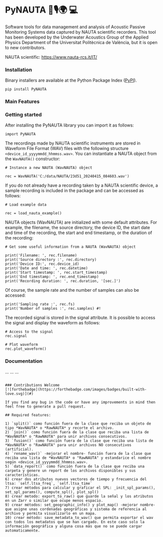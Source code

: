 # PyNAUTA 🌊🎙️🌍 💻 


Software tools for data management and analysis of Acoustic Passive Monitoring Systems data captured by NAUTA scientific recorders. This tool has been developed by the Underwater Acoustics Group of the Applied Physics Department of the Universitat Politècnica de València, but it is open to new contributors.

NAUTA scientific: https://www.nauta-rcs.it/IT/

### Installation

Binary installers are available at the Python Package Index ([PyPI](https://pypi.org/project/PyNAUTA)).

```
pip install PyNAUTA
```

### Main Features

### Getting started

After installing the PyNAUTA library you can import it as follows:

```
import PyNAUTA
```

The recordings made by NAUTA scientific instruments are stored in Waveform File Format (WAV) files with the following structure `<device_id_yyyymmdd_hhmmss.wav>`. You can instantiate a NAUTA object from the `WavNAUTA()` constructor:

```
# Instance a new NAUTA (WavNAUTA) object

rec = WavNAUTA('C:/data/NAUTA/23d51_20240415_084603.wav')
```

If you do not already have a recording taken by a NAUTA scientific device, a sample recording is included in the package and can be accessed as follows:

```
# Load example data

rec = load_nauta_example()
```

NAUTA objects (WavNAUTA) are initialized with some default attributes. For example, the filename, the source directory, the device ID, the start date and time of the recording, the start and end timestamp, or the duration of the recording:

```
# Get some useful information from a NAUTA (WavNAUTA) object

print('Filename: ', rec.filename)
print('Source directory :', rec.directory)
print('Device ID:', rec.device_id)
print('Date and time: ', rec.datetime)
print('Start timestamp: ', rec.start_timestamp)
print('End timestamp: ', rec.end_timestamp)
print('Recording duration: ', rec.duration, '[sec.]')
```

Of course, the sample rate and the number of samples can also be accessed:

```
print('Sampling rate :', rec.fs)
print('Number of samples :', rec.samples) #!
```

The recorded signal is stored in the signal attribute. It is possible to access the signal and display the waveform as follows:

```
# Access to the signal
rec.signal

# Plot waveform
rec.plot_waveform()
```

### Documentation
...
...
...

```

### Contributions Welcome
[![forthebadge](https://forthebadge.com/images/badges/built-with-love.svg)](#)

If you find any bug in the code or have any improvements in mind then feel free to generate a pull request.

## Required features:

1) `split()` como función fuera de la clase que reciba un objeto de tipo *WavNAUTA* o *RawNAUTA* y recorte el archivo.
2) `join()` como función fuera de la clase que reciba una lista de *WavNAUTA* o "RawNAUTA" para unir archivos consecutivos.
3) `fusion()` como función fuera de la clase que reciba una lista de *WavNAUTA* o "RawNAUTA" para unir archivos NO consecutivos (artificial).
4) `rename_wav()` -mejorar el nombre- función fuera de la clase que reciba una lista de *WavNAUTA* o "RawNAUTA" y estandarice el nombre según <device_id_yyyymmdd_hhmmss.wav>.
5) `data_report()` como función fuera de la clase que reciba una carpeta y genere un report de los archivos disponibles y sus características.
6) crear dos atributos nuevos vectores de tiempo y frecuencia del ltsa: `self.ltsa_freq`, `self.ltsa_time`
7) crear métodos para calcular y graficar el SPL: _init_spl_params(), set_spl_params(), compute_spl(), plot_spl()
8) crear metodo: export_to_raw() que guarde la señal y los atributos en un Zarr o similar que ocupe menos espacio.
9) crear métodos: set_geographic_info() y plot_map() -mejorar nombre- que asigne unas cordenadas geográficas y sistema de referencia al archivo y permita visualizarlo en un mapa.
10) crear método: save_metadata_to_wav() que permita exportar el wav con todos los metadatos que se han cargado. En este caso solo la información geográfica y alguna cosa más que no se puede cargar automaticamente.
